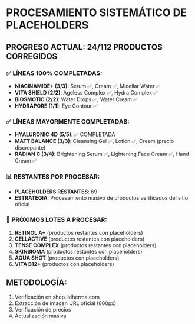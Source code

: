 # PROCESAMIENTO SISTEMÁTICO DE PLACEHOLDERS

## PROGRESO ACTUAL: 24/112 PRODUCTOS CORREGIDOS

### ✅ LÍNEAS 100% COMPLETADAS:
- **NIACINAMIDE+ (3/3)**: Serum ✅, Cream ✅, Micellar Water ✅
- **VITA SHIELD (2/2)**: Ageless Complex ✅, Hydra Complex ✅  
- **BIOSMOTIC (2/2)**: Water Drops ✅, Water Cream ✅
- **HYDRAPORE (1/1)**: Eye Contour ✅

### ✅ LÍNEAS MAYORMENTE COMPLETADAS:
- **HYALURONIC 4D (5/5)**: ✅ COMPLETADA
- **MATT BALANCE (3/3)**: Cleansing Gel ✅, Lotion ✅, Cream (precio discrepante)
- **RADIAN C (3/4)**: Brightening Serum ✅, Lightening Face Cream ✅, Hand Cream ✅

### 📊 RESTANTES POR PROCESAR: 
- **PLACEHOLDERS RESTANTES**: 69
- **ESTRATEGIA**: Procesamiento masivo de productos verificados del sitio oficial

### 🎯 PRÓXIMOS LOTES A PROCESAR:
1. **RETINOL A+** (productos restantes con placeholders)
2. **CELLACTIVE** (productos restantes con placeholders)
3. **TENSE COMPLEX** (productos restantes con placeholders)
4. **SKINBIOMA** (productos restantes con placeholders)
5. **AQUA SHOT** (productos con placeholders)
6. **VITA B12+** (productos con placeholders)

## METODOLOGÍA:
1. Verificación en shop.lidherma.com
2. Extracción de imagen URL oficial (800px)
3. Verificación de precios
4. Actualización masiva